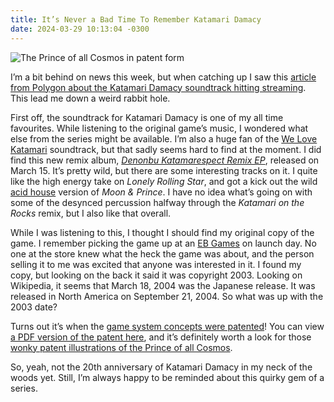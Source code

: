 ```yaml
---
title: It’s Never a Bad Time To Remember Katamari Damacy
date: 2024-03-29 10:13:04 -0300
---
```


![The Prince of all Cosmos in patent form](https://anderegg.s3.amazonaws.com/patent-prince.png)

I’m a bit behind on news this week, but when catching up I saw this [article from Polygon about the Katamari Damacy soundtrack hitting streaming](https://www.polygon.com/24113438/katamari-damacy-soundtrack-on-spotify-at-last). This lead me down a weird rabbit hole.

First off, the soundtrack for Katamari Damacy is one of my all time favourites. While listening to the original game’s music, I wondered what else from the series might be available. I’m also a huge fan of the [We Love Katamari](https://en.wikipedia.org/wiki/We_Love_Katamari) soundtrack, but that sadly seems hard to find at the moment. I did find this new remix album,  [*Denonbu Katamarespect
Remix EP*](https://songwhip.com/denonbu/denonbu-katamarespect-remix-ep), released on March 15. It’s pretty wild, but there are some interesting tracks on it. I quite like the high energy take on *Lonely Rolling Star*, and got a kick out the wild [acid house](https://en.wikipedia.org/wiki/Acid_house) version of *Moon & Prince*. I have no idea what’s going on with some of the desynced percussion halfway through the *Katamari on the Rocks* remix, but I also like that overall.

While I was listening to this, I thought I should find my original copy of the game. I remember picking the game up at an [EB Games](https://en.wikipedia.org/wiki/EB_Games) on launch day. No one at the store knew what the heck the game was about, and the person selling it to me was excited that anyone was interested in it. I found my copy, but looking on the back it said it was copyright 2003. Looking on Wikipedia, it seems that March 18, 2004 was the Japanese release. It was released in North America on  September 21, 2004. So what was up with the 2003 date?

Turns out it’s when the [game system concepts were patented](https://patents.google.com/patent/US7402104B2/en)! You can view [a PDF version of the patent here](https://patentimages.storage.googleapis.com/c2/d4/f4/193f7f21978e8d/US7402104.pdf), and it’s definitely worth a look for those [wonky patent illustrations of the Prince of all Cosmos](https://anderegg.s3.amazonaws.com/patent-prince.png).

So, yeah, not the 20th anniversary of Katamari Damacy in my neck of the woods yet. Still, I’m always happy to be reminded about this quirky gem of a series.
